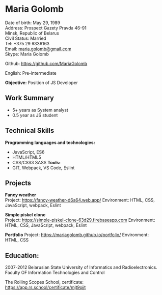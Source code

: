 # Maria Golomb #
 
Date of birth: May 29, 1989  
Address: Prospect Gazety Pravda 46-91  
Minsk, Republic of Belarus  
Civil Status: Married  
Tel: +375 29 6336163  
Email: maria.golomb@gmail.com  
Skype: Maria Golomb  

Github: https://github.com/MariaGolomb  

English: Pre-intermediate 
 
**Objective:** Position of JS Developer 
 
## Work Summary ## 
* 5+ years as System analyst 
* 0.5 year as JS student 
 
## Technical Skills ## 
**Programming languages and technologies:** 
* JavaScript, ES6 
* HTML/HTML5   
* CSS/CSS3 SASS 
**Tools:** 
* GIT, Webpack, VS Code, Eslint 
 
## Projects ## 
**Fancy weather**  
Project: https://fancy-weather-d6a64.web.app/ 
Environment: HTML, CSS, JavaScript, webpack, Eslint 
 
**Simple piskel clone**  
Project: https://simple-piskel-clone-63d29.firebaseapp.com 
Environment: HTML, CSS, JavaScript, webpack, Eslint 
 
**Portfolio** 
Project: https://mariagolomb.github.io/portfolio/ 
Environment: HTML, CSS 
 
## Education: ## 
2007-2012 
Belarusian State University of Informatics and Radioelectronics. 
Faculty OF Information Technologies and Control 
  
The Rolling Scopes School, certificate: 
https://app.rs.school/certificate/mjt9ojjt 
